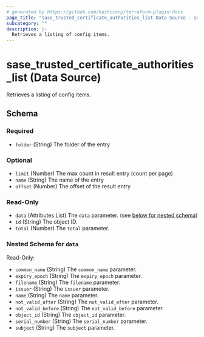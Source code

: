 ```yaml
---
# generated by https://github.com/hashicorp/terraform-plugin-docs
page_title: "sase_trusted_certificate_authorities_list Data Source - sase"
subcategory: ""
description: |-
  Retrieves a listing of config items.
---
```


# sase_trusted_certificate_authorities_list (Data Source)

Retrieves a listing of config items.



<!-- schema generated by tfplugindocs -->
## Schema

### Required

- `folder` (String) The folder of the entry

### Optional

- `limit` (Number) The max count in result entry (count per page)
- `name` (String) The name of the entry
- `offset` (Number) The offset of the result entry

### Read-Only

- `data` (Attributes List) The `data` parameter. (see [below for nested schema](#nestedatt--data))
- `id` (String) The object ID.
- `total` (Number) The `total` parameter.

<a id="nestedatt--data"></a>
### Nested Schema for `data`

Read-Only:

- `common_name` (String) The `common_name` parameter.
- `expiry_epoch` (String) The `expiry_epoch` parameter.
- `filename` (String) The `filename` parameter.
- `issuer` (String) The `issuer` parameter.
- `name` (String) The `name` parameter.
- `not_valid_after` (String) The `not_valid_after` parameter.
- `not_valid_before` (String) The `not_valid_before` parameter.
- `object_id` (String) The `object_id` parameter.
- `serial_number` (String) The `serial_number` parameter.
- `subject` (String) The `subject` parameter.


